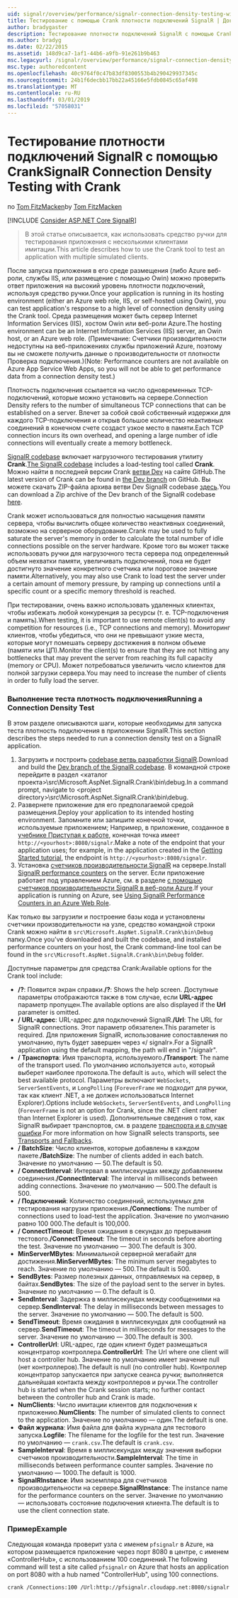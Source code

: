 ```yaml
---
uid: signalr/overview/performance/signalr-connection-density-testing-with-crank
title: Тестирование с помощью Crank плотности подключений SignalR | Документация Майкрософт
author: bradygaster
description: Тестирование плотности подключений SignalR с помощью Crank
ms.author: bradyg
ms.date: 02/22/2015
ms.assetid: 148d9ca7-1af1-44b6-a9fb-91e261b9b463
msc.legacyurl: /signalr/overview/performance/signalr-connection-density-testing-with-crank
msc.type: authoredcontent
ms.openlocfilehash: 40c9764f0c47b83df8300553b4b290429937345c
ms.sourcegitcommit: 24b1f6decbb17bb22a45166e5fdb0845c65af498
ms.translationtype: MT
ms.contentlocale: ru-RU
ms.lasthandoff: 03/01/2019
ms.locfileid: "57058031"
---
```

<a name="signalr-connection-density-testing-with-crank"></a><span data-ttu-id="1cab6-103">Тестирование плотности подключений SignalR с помощью Crank</span><span class="sxs-lookup"><span data-stu-id="1cab6-103">SignalR Connection Density Testing with Crank</span></span>
====================
<span data-ttu-id="1cab6-104">по [Tom FitzMacken](https://github.com/tfitzmac)</span><span class="sxs-lookup"><span data-stu-id="1cab6-104">by [Tom FitzMacken](https://github.com/tfitzmac)</span></span>

[!INCLUDE [Consider ASP.NET Core SignalR](~/includes/signalr/signalr-version-disambiguation.md)]

> <span data-ttu-id="1cab6-105">В этой статье описывается, как использовать средство ручки для тестирования приложения с несколькими клиентами имитации.</span><span class="sxs-lookup"><span data-stu-id="1cab6-105">This article describes how to use the Crank tool to test an application with multiple simulated clients.</span></span>


<span data-ttu-id="1cab6-106">После запуска приложения в его среде размещения (либо Azure веб-роли, службы IIS, или размещение с помощью Owin) можно проверить ответ приложения на высокий уровень плотности подключений, используя средство ручки.</span><span class="sxs-lookup"><span data-stu-id="1cab6-106">Once your application is running in its hosting environment (either an Azure web role, IIS, or self-hosted using Owin), you can test application's response to a high level of connection density using the Crank tool.</span></span> <span data-ttu-id="1cab6-107">Среда размещения может быть сервер Internet Information Services (IIS), хостом Owin или веб-роли Azure.</span><span class="sxs-lookup"><span data-stu-id="1cab6-107">The hosting environment can be an Internet Information Services (IIS) server, an Owin host, or an Azure web role.</span></span> <span data-ttu-id="1cab6-108">(Примечание: Счетчики производительности недоступны на веб-приложениях службы приложений Azure, поэтому вы не сможете получить данные о производительности от плотности Проверка подключения.)</span><span class="sxs-lookup"><span data-stu-id="1cab6-108">(Note: Performance counters are not available on Azure App Service Web Apps, so you will not be able to get performance data from a connection density test.)</span></span>

<span data-ttu-id="1cab6-109">Плотность подключения ссылается на число одновременных TCP-подключений, которые можно установить на сервере.</span><span class="sxs-lookup"><span data-stu-id="1cab6-109">Connection Density refers to the number of simultaneous TCP connections that can be established on a server.</span></span> <span data-ttu-id="1cab6-110">Влечет за собой свой собственный издержки для каждого TCP-подключения и открыв большое количество неактивных соединений в конечном счете создаст узкое место в памяти.</span><span class="sxs-lookup"><span data-stu-id="1cab6-110">Each TCP connection incurs its own overhead, and opening a large number of idle connections will eventually create a memory bottleneck.</span></span>

<span data-ttu-id="1cab6-111">[SignalR codebase](https://github.com/signalr/signalr) включает нагрузочного тестирования утилиту **Crank**.</span><span class="sxs-lookup"><span data-stu-id="1cab6-111">[The SignalR codebase](https://github.com/signalr/signalr) includes a load-testing tool called **Crank**.</span></span> <span data-ttu-id="1cab6-112">Можно найти в последней версии Crank [ветви Dev](https://github.com/SignalR/signalr/tree/dev) на сайте GitHub.</span><span class="sxs-lookup"><span data-stu-id="1cab6-112">The latest version of Crank can be found in [the Dev branch](https://github.com/SignalR/signalr/tree/dev) on GitHub.</span></span> <span data-ttu-id="1cab6-113">Вы можете скачать ZIP-файла архива ветви Dev SignalR codebase [здесь](https://github.com/SignalR/SignalR/archive/dev.zip).</span><span class="sxs-lookup"><span data-stu-id="1cab6-113">You can download a Zip archive of the Dev branch of the SignalR codebase [here](https://github.com/SignalR/SignalR/archive/dev.zip).</span></span>

<span data-ttu-id="1cab6-114">Crank может использоваться для полностью насыщения памяти сервера, чтобы вычислить общее количество неактивных соединений, возможно на серверное оборудование.</span><span class="sxs-lookup"><span data-stu-id="1cab6-114">Crank may be used to fully saturate the server's memory in order to calculate the total number of idle connections possible on the server hardware.</span></span> <span data-ttu-id="1cab6-115">Кроме того вы может также использовать ручки для нагрузочного теста сервера под определенный объем нехватки памяти, увеличивать подключений, пока не будет достигнуто значение конкретного счетчика или пороговое значение памяти.</span><span class="sxs-lookup"><span data-stu-id="1cab6-115">Alternatively, you may also use Crank to load test the server under a certain amount of memory pressure, by ramping up connections until a specific count or a specific memory threshold is reached.</span></span>

<span data-ttu-id="1cab6-116">При тестировании, очень важно использовать удаленных клиентах, чтобы избежать любой конкуренция за ресурсы (т. е. TCP-подключения и память).</span><span class="sxs-lookup"><span data-stu-id="1cab6-116">When testing, it is important to use remote client(s) to avoid any competition for resources (i.e., TCP connections and memory).</span></span> <span data-ttu-id="1cab6-117">Мониторинг клиентов, чтобы убедиться, что они не превышают узкие места, которые могут помешать серверу достижения в полном объеме (памяти или ЦП).</span><span class="sxs-lookup"><span data-stu-id="1cab6-117">Monitor the client(s) to ensure that they are not hitting any bottlenecks that may prevent the server from reaching its full capacity (memory or CPU).</span></span> <span data-ttu-id="1cab6-118">Может потребоваться увеличить число клиентов для полной загрузки сервера.</span><span class="sxs-lookup"><span data-stu-id="1cab6-118">You may need to increase the number of clients in order to fully load the server.</span></span>

### <a name="running-a-connection-density-test"></a><span data-ttu-id="1cab6-119">Выполнение теста плотность подключения</span><span class="sxs-lookup"><span data-stu-id="1cab6-119">Running a Connection Density Test</span></span>

<span data-ttu-id="1cab6-120">В этом разделе описываются шаги, которые необходимы для запуска теста плотность подключения в приложении SignalR.</span><span class="sxs-lookup"><span data-stu-id="1cab6-120">This section describes the steps needed to run a connection density test on a SignalR application.</span></span>

1. <span data-ttu-id="1cab6-121">Загрузить и построить [codebase ветвь разработки SignalR](https://github.com/SignalR/SignalR/archive/dev.zip).</span><span class="sxs-lookup"><span data-stu-id="1cab6-121">Download and build the [Dev branch of the SignalR codebase](https://github.com/SignalR/SignalR/archive/dev.zip).</span></span> <span data-ttu-id="1cab6-122">В командной строке перейдите в раздел &lt;каталог проекта&gt;\src\Microsoft.AspNet.SignalR.Crank\bin\debug.</span><span class="sxs-lookup"><span data-stu-id="1cab6-122">In a command prompt, navigate to &lt;project directory&gt;\src\Microsoft.AspNet.SignalR.Crank\bin\debug.</span></span>
2. <span data-ttu-id="1cab6-123">Развернете приложение для его предполагаемой средой размещения.</span><span class="sxs-lookup"><span data-stu-id="1cab6-123">Deploy your application to its intended hosting environment.</span></span> <span data-ttu-id="1cab6-124">Запомните или запишите конечной точки, используемые приложением; Например, в приложение, созданное в [учебнике Приступая к работе](../getting-started/tutorial-getting-started-with-signalr.md), конечная точка имеет `http://<yourhost>:8080/signalr`.</span><span class="sxs-lookup"><span data-stu-id="1cab6-124">Make a note of the endpoint that your application uses; for example, in the application created in the [Getting Started tutorial](../getting-started/tutorial-getting-started-with-signalr.md), the endpoint is `http://<yourhost>:8080/signalr`.</span></span>
3. <span data-ttu-id="1cab6-125">Установка [счетчиков производительности SignalR](signalr-performance.md#perfcounters) на сервере.</span><span class="sxs-lookup"><span data-stu-id="1cab6-125">Install [SignalR performance counters](signalr-performance.md#perfcounters) on the server.</span></span> <span data-ttu-id="1cab6-126">Если приложение работает под управлением Azure, см. в разделе [с помощью счетчиков производительности SignalR в веб-роли Azure](using-signalr-performance-counters-in-an-azure-web-role.md).</span><span class="sxs-lookup"><span data-stu-id="1cab6-126">If your application is running on Azure, see [Using SignalR Performance Counters in an Azure Web Role](using-signalr-performance-counters-in-an-azure-web-role.md).</span></span>

<span data-ttu-id="1cab6-127">Как только вы загрузили и построение базы кода и установлены счетчики производительности на узле, средство командной строки Crank можно найти в `src\Microsoft.AspNet.SignalR.Crank\bin\Debug` папку.</span><span class="sxs-lookup"><span data-stu-id="1cab6-127">Once you've downloaded and built the codebase, and installed performance counters on your host, the Crank command-line tool can be found in the `src\Microsoft.AspNet.SignalR.Crank\bin\Debug` folder.</span></span>

<span data-ttu-id="1cab6-128">Доступные параметры для средства Crank:</span><span class="sxs-lookup"><span data-stu-id="1cab6-128">Available options for the Crank tool include:</span></span>

- <span data-ttu-id="1cab6-129">**/?**: Появится экран справки.</span><span class="sxs-lookup"><span data-stu-id="1cab6-129">**/?**: Shows the help screen.</span></span> <span data-ttu-id="1cab6-130">Доступные параметры отображаются также в том случае, если **URL-адрес** параметр пропущен.</span><span class="sxs-lookup"><span data-stu-id="1cab6-130">The available options are also displayed if the **Url** parameter is omitted.</span></span>
- <span data-ttu-id="1cab6-131">**/ URL-адрес**: URL-адрес для подключений SignalR.</span><span class="sxs-lookup"><span data-stu-id="1cab6-131">**/Url**: The URL for SignalR connections.</span></span> <span data-ttu-id="1cab6-132">Этот параметр обязателен.</span><span class="sxs-lookup"><span data-stu-id="1cab6-132">This parameter is required.</span></span> <span data-ttu-id="1cab6-133">Для приложения SignalR, использование сопоставления по умолчанию, путь будет завершен через «/ signalr».</span><span class="sxs-lookup"><span data-stu-id="1cab6-133">For a SignalR application using the default mapping, the path will end in "/signalr".</span></span>
- <span data-ttu-id="1cab6-134">**/ Транспорта**: Имя транспорта, используемого.</span><span class="sxs-lookup"><span data-stu-id="1cab6-134">**/Transport**: The name of the transport used.</span></span> <span data-ttu-id="1cab6-135">По умолчанию используется `auto`, который выберет наиболее протокола.</span><span class="sxs-lookup"><span data-stu-id="1cab6-135">The default is `auto`, which will select the best available protocol.</span></span> <span data-ttu-id="1cab6-136">Параметры включают `WebSockets`, `ServerSentEvents`, и `LongPolling` (`ForeverFrame` не подходит для ручки, так как клиент .NET, а не должен использоваться Internet Explorer).</span><span class="sxs-lookup"><span data-stu-id="1cab6-136">Options include `WebSockets`, `ServerSentEvents`, and `LongPolling` (`ForeverFrame` is not an option for Crank, since the .NET client rather than Internet Explorer is used).</span></span> <span data-ttu-id="1cab6-137">Дополнительные сведения о том, как SignalR выбирает транспортов, см. в разделе [транспорта и в случае ошибки](../getting-started/introduction-to-signalr.md#transports).</span><span class="sxs-lookup"><span data-stu-id="1cab6-137">For more information on how SignalR selects transports, see [Transports and Fallbacks](../getting-started/introduction-to-signalr.md#transports).</span></span>
- <span data-ttu-id="1cab6-138">**/ BatchSize**: Число клиентов, которые добавлены в каждом пакете.</span><span class="sxs-lookup"><span data-stu-id="1cab6-138">**/BatchSize**: The number of clients added in each batch.</span></span> <span data-ttu-id="1cab6-139">Значение по умолчанию — 50.</span><span class="sxs-lookup"><span data-stu-id="1cab6-139">The default is 50.</span></span>
- <span data-ttu-id="1cab6-140">**/ ConnectInterval**: Интервал в миллисекундах между добавлением соединения.</span><span class="sxs-lookup"><span data-stu-id="1cab6-140">**/ConnectInterval**: The interval in milliseconds between adding connections.</span></span> <span data-ttu-id="1cab6-141">Значение по умолчанию — 500.</span><span class="sxs-lookup"><span data-stu-id="1cab6-141">The default is 500.</span></span>
- <span data-ttu-id="1cab6-142">**/ Подключений**: Количество соединений, используемых для тестирования нагрузки приложения.</span><span class="sxs-lookup"><span data-stu-id="1cab6-142">**/Connections**: The number of connections used to load-test the application.</span></span> <span data-ttu-id="1cab6-143">Значение по умолчанию равно 100 000.</span><span class="sxs-lookup"><span data-stu-id="1cab6-143">The default is 100,000.</span></span>
- <span data-ttu-id="1cab6-144">**/ ConnectTimeout**: Время ожидания в секундах до прерывания тестового.</span><span class="sxs-lookup"><span data-stu-id="1cab6-144">**/ConnectTimeout**: The timeout in seconds before aborting the test.</span></span> <span data-ttu-id="1cab6-145">Значение по умолчанию — 300.</span><span class="sxs-lookup"><span data-stu-id="1cab6-145">The default is 300.</span></span>
- <span data-ttu-id="1cab6-146">**MinServerMBytes**: Минимальной серверной мегабайт для достижения.</span><span class="sxs-lookup"><span data-stu-id="1cab6-146">**MinServerMBytes**: The minimum server megabytes to reach.</span></span> <span data-ttu-id="1cab6-147">Значение по умолчанию — 500.</span><span class="sxs-lookup"><span data-stu-id="1cab6-147">The default is 500.</span></span>
- <span data-ttu-id="1cab6-148">**SendBytes**: Размер полезных данных, отправляемых на сервер, в байтах.</span><span class="sxs-lookup"><span data-stu-id="1cab6-148">**SendBytes**: The size of the payload sent to the server in bytes.</span></span> <span data-ttu-id="1cab6-149">Значение по умолчанию — 0.</span><span class="sxs-lookup"><span data-stu-id="1cab6-149">The default is 0.</span></span>
- <span data-ttu-id="1cab6-150">**SendInterval**: Задержка в миллисекундах между сообщениями на сервер.</span><span class="sxs-lookup"><span data-stu-id="1cab6-150">**SendInterval**: The delay in milliseconds between messages to the server.</span></span> <span data-ttu-id="1cab6-151">Значение по умолчанию — 500.</span><span class="sxs-lookup"><span data-stu-id="1cab6-151">The default is 500.</span></span>
- <span data-ttu-id="1cab6-152">**SendTimeout**: Время ожидания в миллисекундах для сообщений на сервер.</span><span class="sxs-lookup"><span data-stu-id="1cab6-152">**SendTimeout**: The timeout in milliseconds for messages to the server.</span></span> <span data-ttu-id="1cab6-153">Значение по умолчанию — 300.</span><span class="sxs-lookup"><span data-stu-id="1cab6-153">The default is 300.</span></span>
- <span data-ttu-id="1cab6-154">**ControllerUrl**: URL-адрес, где один клиент будет размещаться концентратор контроллера.</span><span class="sxs-lookup"><span data-stu-id="1cab6-154">**ControllerUrl**: The Url where one client will host a controller hub.</span></span> <span data-ttu-id="1cab6-155">Значение по умолчанию имеет значение null (нет контроллеров).</span><span class="sxs-lookup"><span data-stu-id="1cab6-155">The default is null (no controller hub).</span></span> <span data-ttu-id="1cab6-156">Контроллер концентратор запускается при запуске сеанса ручки; выполняется дальнейшая контакта между контроллеров и ручки.</span><span class="sxs-lookup"><span data-stu-id="1cab6-156">The controller hub is started when the Crank session starts; no further contact between the controller hub and Crank is made.</span></span>
- <span data-ttu-id="1cab6-157">**NumClients**: Число имитации клиентов для подключения к приложению.</span><span class="sxs-lookup"><span data-stu-id="1cab6-157">**NumClients**: The number of simulated clients to connect to the application.</span></span> <span data-ttu-id="1cab6-158">Значение по умолчанию — один.</span><span class="sxs-lookup"><span data-stu-id="1cab6-158">The default is one.</span></span>
- <span data-ttu-id="1cab6-159">**Файл журнала**: Имя файла для файла журнала для тестового запуска.</span><span class="sxs-lookup"><span data-stu-id="1cab6-159">**Logfile**: The filename for the logfile for the test run.</span></span> <span data-ttu-id="1cab6-160">Значение по умолчанию — `crank.csv`.</span><span class="sxs-lookup"><span data-stu-id="1cab6-160">The default is `crank.csv`.</span></span>
- <span data-ttu-id="1cab6-161">**SampleInterval**: Время в миллисекундах между значения выборки счетчиков производительности.</span><span class="sxs-lookup"><span data-stu-id="1cab6-161">**SampleInterval**: The time in milliseconds between performance counter samples.</span></span> <span data-ttu-id="1cab6-162">Значение по умолчанию — 1000.</span><span class="sxs-lookup"><span data-stu-id="1cab6-162">The default is 1000.</span></span>
- <span data-ttu-id="1cab6-163">**SignalRInstance**: Имя экземпляра для счетчиков производительности на сервере.</span><span class="sxs-lookup"><span data-stu-id="1cab6-163">**SignalRInstance**: The instance name for the performance counters on the server.</span></span> <span data-ttu-id="1cab6-164">Значение по умолчанию — использовать состояние подключения клиента.</span><span class="sxs-lookup"><span data-stu-id="1cab6-164">The default is to use the client connection state.</span></span>

### <a name="example"></a><span data-ttu-id="1cab6-165">Пример</span><span class="sxs-lookup"><span data-stu-id="1cab6-165">Example</span></span>

<span data-ttu-id="1cab6-166">Следующая команда проверит узла с именем `pfsignalr` в Azure, на котором размещается приложение через порт 8080 в центре, с именем «ControllerHub», с использованием 100 соединений.</span><span class="sxs-lookup"><span data-stu-id="1cab6-166">The following command will test a site called `pfsignalr` on Azure that hosts an application on port 8080 with a hub named "ControllerHub", using 100 connections.</span></span>

`crank /Connections:100 /Url:http://pfsignalr.cloudapp.net:8080/signalr`
